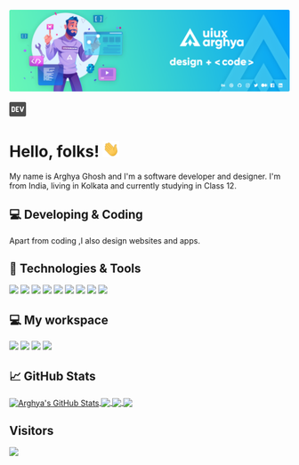 <!-- GitHub Profile README -->

[![Header](https://raw.githubusercontent.com/uiuxarghya/uiuxarghya/main/assets/header1.png "Header")](https://github.com/uiuxarghya)

<a href="https://dev.to/uiuxarghya">
  <img src="/assets/logos/dev.to.svg" alt="Arghya Ghosh's DEV Community Profile" height="30" width="30">
</a>
<!--------------------
![GitHub followers](https://img.shields.io/github/followers/uiuxarghya?label=Follow&style=social)
![GitHub Repo stars](https://img.shields.io/github/stars/uiuxarghya/uiuxarghya?style=social)
![GitHub Sponsors](https://img.shields.io/github/sponsors/uiuxarghya?style=social)
![Twitter Follow](https://img.shields.io/twitter/follow/uiuxarghya?label=Follow&style=social)
![Instagram](https://img.shields.io/badge/-E4405F?logo=instagram&label=Follow&style=social)
------------------------>

# Hello, folks! <img src="https://raw.githubusercontent.com/uiuxarghya/uiuxarghya/main/assets/wave.gif" width="30px">

My name is Arghya Ghosh and I'm a software developer and designer. I'm from India, living in Kolkata and currently studying in Class 12.

## 💻 Developing & Coding

Apart from coding ,I also design websites and apps.



## 🔧 Technologies & Tools
![](https://img.shields.io/badge/OS-Windows_10-informational?style=flat&logo=Windows&logoColor=white&color=2bbc8a)
![](https://img.shields.io/badge/Editor-VS_Code-informational?style=flat&logo=visual-studio-code&logoColor=white&color=2bbc8a)
![](https://img.shields.io/badge/Code-Java-informational?style=flat&logo=java&logoColor=white&color=2bbc8a)
![](https://img.shields.io/badge/Code-HTML_5-informational?style=flat&logo=html5&logoColor=white&color=2bbc8a)
![](https://img.shields.io/badge/Code-CSS_3-informational?style=flat&logo=css3&logoColor=white&color=2bbc8a)
![](https://img.shields.io/badge/Code-JavaScript-informational?style=flat&logo=javascript&logoColor=white&color=2bbc8a)
![](https://img.shields.io/badge/Shell-Comand_Prompt-informational?logo=data:image/png;base64,iVBORw0KGgoAAAANSUhEUgAAAA4AAAAOCAYAAAAfSC3RAAAABmJLR0QA/wD/AP+gvaeTAAAAtUlEQVQokZ2SIW4CYRBG3xBWFFFHcLQL9+AISFwPsabXIsHU1zYcYSFYBCR1YF4NS7YL7A986puZ72VGDDypqIw6BvJEfhURq3OljtSjaR3VHKBzYodAdseFGfAG0K01D8AiAU4rUwd/I2LWRqnbyneuDD/UQWLzJQjsgS+1/yi4BF6A90fBT6CIiB/1Wy3VeTPUbTYioqj5ya2NFbgBXtVd23lA75T993I5ME6AZUSsE5l2/QE21V8quw/TuwAAAABJRU5ErkJggg==&logoColor=white&color=2bbc8a)
![](https://img.shields.io/badge/CDN-Netlify-informational?style=flat&logo=netlify&logoColor=white&color=2bbc8a)
![](https://img.shields.io/badge/CDN-vercel-informational?style=flat&logo=vercel&logoColor=white&color=2bbc8a)

##  💻 My workspace

![](https://img.shields.io/badge/Windows_10-informational?style=flat&logo=Windows&logoColor=white&color=0078d6)
![](https://img.shields.io/badge/Intel-i5_9th_Gen-informational?style=flat&logo=intel&logoColor=white&color=0071C5)
![](https://img.shields.io/badge/RAM-8_GB-informational?style=flat&logo=data:image/png;base64,iVBORw0KGgoAAAANSUhEUgAAAA4AAAAOCAYAAAAfSC3RAAAABmJLR0QA/wD/AP+gvaeTAAAAqUlEQVQokaWSsQ3CQAxF36GIMlQMAbkFaOgoGQCJIdiKIl3YIYxAg6gjSso0n8YJLhC5E1+yLJ39zpb84V9JCpK2lqOkpUX0tW/gQlJnuZZ0tKh9begPBq2BfeJyTQjhNkxrJd0lPTWtFmBmv5TABbgmTCwBCvdwSlwVPzFbxXTLqAZ4ADsPvhLADRCBDj7nWAEHYD4B98B5PIfBWQbwoLdc5SxX/bRcrt4PhcIRoFAWyAAAAABJRU5ErkJggg==&logoColor=white&color=GREEN)
![](https://img.shields.io/badge/NVIDIA-GEFORCE_GTX_1650-informational?style=flat&logo=nvidia&logoColor=white&color=76bc00)

 

## &#x1f4c8; GitHub Stats

<a href="https://github.com/uiuxarghya/uiuxarghya">
  <img align="center" src="https://github-readme-stats.uiuxarghya.vercel.app/api?username=uiuxarghya&show_icons=true&line_height=27&count_private=true&title_color=ffffff&text_color=c9cacc&icon_color=2bbc8a&bg_color=1d1f21" alt="Arghya's GitHub Stats" />
</a>

<a href="https://github.com/uiuxarghya/uiuxarghya">
  <img align="center" src="https://github-readme-stats.uiuxarghya.vercel.app/api/top-langs/?username=uiuxarghya&layout=compact&title_color=ffffff&text_color=c9cacc&icon_color=2bbc8a&bg_color=1d1f21" />
</a>

<a href="https://github.com/innotecc/innotecc">
  <img align="center" src="https://github-readme-stats.uiuxarghya.vercel.app/api/pin/?username=innotecc&repo=innotecc&title_color=ffffff&text_color=c9cacc&icon_color=2bbc8a&bg_color=1d1f21" />
</a>

<a href="https://github.com/uiuxarghya/foldexify">
  <img align="center" src="https://github-readme-stats.uiuxarghya.vercel.app/api/pin/?username=uiuxarghya&repo=foldexify&title_color=ffffff&text_color=c9cacc&icon_color=2bbc8a&bg_color=1d1f21" />
</a>

## Visitors</br>
  <a href="#"><img src="https://badges.pufler.dev/visits/uiuxarghya/uiuxarghya"></a>

